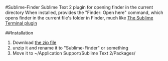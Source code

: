 #Sublime-Finder
Sublime Text 2 plugin for opening finder in the current directory
When installed, provides the "Finder: Open here" command, which opens finder in the current file's folder in Finder, much like [The Sublime Terminal plugin](http://wbond.net/sublime_packages/terminal)

##Installation
1. Download [the zip file](https://github.com/kallepersson/Sublime-Finder/zipball/master)
2. unzip it and rename it to "Sublime-Finder" or something
3. Move it to ~/Application Support/Sublime Text 2/Packages/